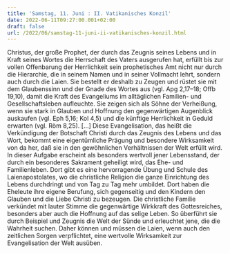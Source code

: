 ```yaml
---
title: 'Samstag, 11. Juni : II. Vatikanisches Konzil'
date: 2022-06-11T09:27:00.001+02:00
draft: false
url: /2022/06/samstag-11-juni-ii-vatikanisches-konzil.html
---
```


Christus, der große Prophet, der durch das Zeugnis seines Lebens und in Kraft seines Wortes die Herrschaft des Vaters ausgerufen hat, erfüllt bis zur vollen Offenbarung der Herrlichkeit sein prophetisches Amt nicht nur durch die Hierarchie, die in seinem Namen und in seiner Vollmacht lehrt, sondern auch durch die Laien. Sie bestellt er deshalb zu Zeugen und rüstet sie mit dem Glaubenssinn und der Gnade des Wortes aus (vgl. Apg 2,17–18; Offb 19,10), damit die Kraft des Evangeliums im alltäglichen Familien- und Gesellschaftsleben aufleuchte. Sie zeigen sich als Söhne der Verheißung, wenn sie stark in Glauben und Hoffnung den gegenwärtigen Augenblick auskaufen (vgl. Eph 5,16; Kol 4,5) und die künftige Herrlichkeit in Geduld erwarten (vgl. Röm 8,25). \[…\] Diese Evangelisation, das heißt die Verkündigung der Botschaft Christi durch das Zeugnis des Lebens und das Wort, bekommt eine eigentümliche Prägung und besondere Wirksamkeit von da her, daß sie in den gewöhnlichen Verhältnissen der Welt erfüllt wird. In dieser Aufgabe erscheint als besonders wertvoll jener Lebensstand, der durch ein besonderes Sakrament geheiligt wird, das Ehe- und Familienleben. Dort gibt es eine hervorragende Übung und Schule des Laienapostolates, wo die christliche Religion die ganze Einrichtung des Lebens durchdringt und von Tag zu Tag mehr umbildet. Dort haben die Eheleute ihre eigene Berufung, sich gegenseitig und den Kindern den Glauben und die Liebe Christi zu bezeugen. Die christliche Familie verkündet mit lauter Stimme die gegenwärtige Wirkkraft des Gottesreiches, besonders aber auch die Hoffnung auf das selige Leben. So überführt sie durch Beispiel und Zeugnis die Welt der Sünde und erleuchtet jene, die die Wahrheit suchen. Daher können und müssen die Laien, wenn auch den zeitlichen Sorgen verpflichtet, eine wertvolle Wirksamkeit zur Evangelisation der Welt ausüben.